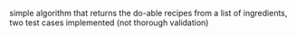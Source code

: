 simple algorithm that returns the do-able recipes from a list of ingredients, two test cases implemented (not thorough validation)
